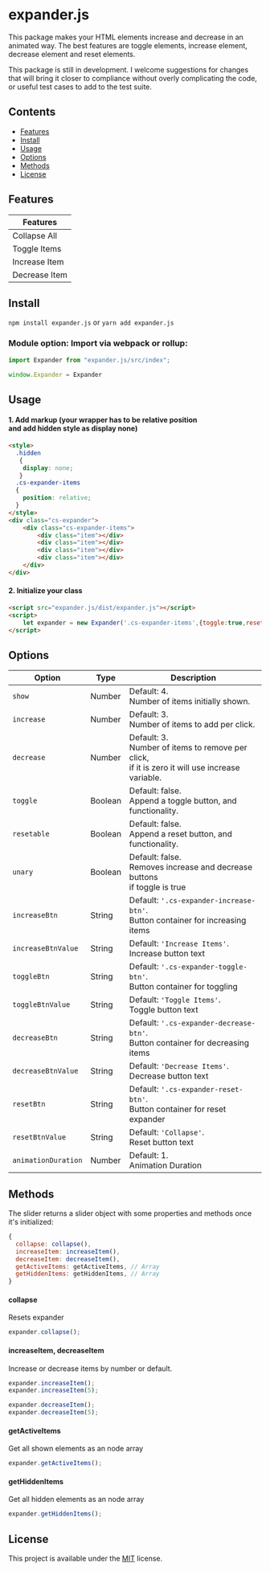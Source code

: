 # expander.js
This package makes your HTML elements increase and decrease in an animated way. The best features are toggle elements, increase element, decrease element and reset elements.

This package is still in development.
I welcome suggestions for changes that will bring it closer to compliance without overly complicating the code, or useful test cases to add to the test suite.

## Contents
+ [Features](#features)
+ [Install](#install)
+ [Usage](#usage)
+ [Options](#options)
+ [Methods](#methods)
+ [License](#license)

## Features

<table class="table">
    <thead>
    <tr>
        <th rowspan="3">Features</th>
    </tr>
    </thead>
    <tbody>
    <tr>
        <td>Collapse All</td>
    </tr>
    <tr>
        <td>Toggle Items</td>
    </tr>
    <tr>
        <td>Increase Item</td>
    </tr>
    <tr>
        <td>Decrease Item</td>
    </tr>
    </tbody>
</table>

## Install

```npm install expander.js``` or ```yarn add expander.js```
### Module option: Import via webpack or rollup:

```javascript
import Expander from "expander.js/src/index";

window.Expander = Expander
```

## Usage

#### 1. Add markup (your wrapper has to be relative position <br> and add hidden style as display none)

```html
<style>
  .hidden
   {
    display: none;
   }
  .cs-expander-items
  {
    position: relative;
  }
</style>
<div class="cs-expander">
    <div class="cs-expander-items">
        <div class="item"></div>
        <div class="item"></div>
        <div class="item"></div>
        <div class="item"></div>
    </div>
</div>

```

#### 2. Initialize your class

```html
<script src="expander.js/dist/expander.js"></script>
<script>
    let expander = new Expander('.cs-expander-items',{toggle:true,resetable:true})
</script>

```

## Options

| Option | Type | Description |
| --- | --- | --- |
| `show` | Number | Default: 4. <br> Number of items initially shown. |
| `increase` | Number | Default: 3. <br> Number of items to add per click. |
| `decrease` | Number | Default: 3. <br> Number of items to remove per click, <br> if it is zero it will use increase variable. |
| `toggle` | Boolean | Default: false. <br> Append a toggle button, and functionality. |
| `resetable` | Boolean | Default: false. <br> Append a reset button, and functionality. |
| `unary` | Boolean | Default: false. <br> Removes increase and decrease buttons <br> if toggle is true |
| `increaseBtn` | String | Default: `'.cs-expander-increase-btn'`. <br> Button container for increasing items |
| `increaseBtnValue` | String | Default: `'Increase Items'`. <br> Increase button text |
| `toggleBtn` | String | Default: `'.cs-expander-toggle-btn'`. <br> Button container for toggling |
| `toggleBtnValue` | String | Default: `'Toggle Items'`. <br> Toggle button text |
| `decreaseBtn` | String | Default: `'.cs-expander-decrease-btn'`. <br> Button container for decreasing items |
| `decreaseBtnValue` | String | Default: `'Decrease Items'`. <br> Decrease button text |
| `resetBtn` | String | Default: `'.cs-expander-reset-btn'`. <br> Button container for reset expander |
| `resetBtnValue` | String | Default: `'Collapse'`. <br> Reset button text |
| `animationDuration` | Number | Default: 1. <br> Animation Duration |

## Methods

The slider returns a slider object with some properties and methods once it's initialized:
```javascript
{
  collapse: collapse(),
  increaseItem: increaseItem(),
  decreaseItem: decreaseItem(),
  getActiveItems: getActiveItems, // Array
  getHiddenItems: getHiddenItems, // Array
}
```

#### collapse
Resets expander
```javascript
expander.collapse();
```

#### increaseItem, decreaseItem
Increase or decrease items by number or default.
```javascript
expander.increaseItem();
expander.increaseItem(5);

expander.decreaseItem();
expander.decreaseItem(5);
```

#### getActiveItems
Get all shown elements as an node array
```javascript
expander.getActiveItems();
```

#### getHiddenItems
Get all hidden elements as an node array
```javascript
expander.getHiddenItems();
```

## License
This project is available under the [MIT](https://opensource.org/licenses/mit-license.php) license.